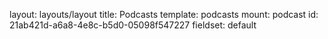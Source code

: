 layout: layouts/layout
title: Podcasts
template: podcasts
mount: podcast
id: 21ab421d-a6a8-4e8c-b5d0-05098f547227
fieldset: default
